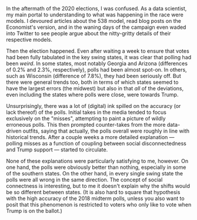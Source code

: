 In the aftermath of the 2020 elections, I was confused. As a data scientist,
my main portal to understanding to what was happening in the race
were models. I devoured articles about the 538 model, read blog posts on 
the Economist's version, and in the waning days of the campaign
even waded into Twitter to see people argue about the nitty-gritty
details of their respective models. 

Then the election happened. Even after waiting a week to ensure
that votes had been fully tabulated in the key swing states, 
it was clear that polling had been _weird_. In some states, most
notably Georgia and Arizona (differences of 0.2% and 2.3%, respectively), polls had been almost spot-on. In
others, such as Wisconsin (difference of 7.8%),
they had been seriously off. But there were general trends too, both
in terms of which states seemed to have the largest errors (the midwest)
but also in that _all_ of the deviations, even including the states
where polls were close, were towards Trump. 

Unsurprisingly, there was a lot of (digital) ink spilled on
the accuracy (or lack thereof) of the polls. Initial
takes in the media tended to focus exclusively on the "misses",
attempting to paint a picture of wildly erroneous polls. This
then prompted counter-takes from the more data-driven outfits,
saying that actually, the polls overall were roughly in line
with historical trends. After a couple weeks a more detailed
explanation — polling misses as a function of coupling between
social disconnectedness and Trump support — started to circulate.

None of these explanations were particularly satisfying to me,
however. On one hand, the polls were obviously better than nothing,
especially in some of the southern states. On the other hand, in 
every single swing state the polls were all wrong in the same
direction. The concept of social connectness is interesting, but
to me it doesn't explain why the shifts would be so different
between states. (It is also hard to square that hypothesis
with the high accuracy of the 2018 midterm
polls, unless you also want to posit that this phenomenon
is restricted to voters who only like to vote when Trump is
on the ballot.)